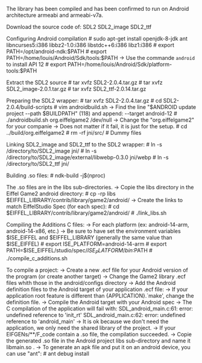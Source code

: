 The library has been compiled and has been confirmed to run on Android architecture armeabi and armeabi-v7a.

Download the source code of:
	SDL2
	SDL2_image
	SDL2_ttf

Configuring Android compilation
	# sudo apt-get install openjdk-8-jdk ant libncurses5:i386 libbz2-1.0:i386 libstdc++6:i386 libz1:i386
	# export PATH=/opt/android-ndk:$PATH
	# export PATH=/home/louis/Android/Sdk/tools:$PATH
		-> Use the commande `android` to install API 12
	# export PATH=/home/louis/Android/Sdk/platform-tools:$PATH

Extract the SDL2 source
	# tar xvfz SDL2-2.0.4.tar.gz
	# tar xvfz SDL2_image-2.0.1.tar.gz
	# tar xvfz SDL2_ttf-2.0.14.tar.gz

Preparing the SDL2 wrapper:
	# tar xvfz SDL2-2.0.4.tar.gz
	# cd SDL2-2.0.4/build-scripts
	# vim androidbuild.sh
	 	-> Find the line "$ANDROID update project --path $BUILDPATH" (118) and append:
	 		--target android-12
	# ./androidbuild.sh org.eiffelgame2 /dev/null
	 	-> Change the "org.eiffelgame2" for your companie
	 	-> Does not matter if it fail, it is just for the setup.
	# cd ../build/org.eiffelgame2
	# rm -rf jni/src/	# Dummy files

Linking SDL2_image and SDL2_ttf to the SDL2 wrapper:
	# ln -s /directory/to/SDL2_image jni/
	# ln -s /directory/to/SDL2_image/external/libwebp-0.3.0 jni/webp
	# ln -s /directory/to/SDL2_ttf jni/
	
Building .so files:
	# ndk-build -j$(nproc)

The .so files are in the libs sub-directories.
	-> Copie the libs directory in the Eiffel Game2 android directory:
		# cp -rp libs $EIFFEL_LIBRARY/contrib/library/game2/android/
	-> Create the links to match EiffelStudio Spec (for each spec):
		# cd $EIFFEL_LIBRARY/contrib/library/game2/android/
		# ./link_libs.sh

Compiling the Additions C files:
	-> For each platform (ex: android-14-arm, android-14-x86, etc.)
		-> Be sure to have set the environment variables $ISE_EIFFEL and $EIFFEL_LIBRARY (generally the same value than $ISE_EIFFEL)
		# export ISE_PLATFORM=android-14-arm
		# export PATH=$ISE_EIFFEL/studio/spec/$ISE_PLATFORM/bin:$PATH
		# ./compile_c_additions.sh

To compile a project:
	-> Create a new .ecf file for your Android version of the program (or create another target)
	-> Change the Game2 library .ecf files whith those in the android/configs directory
	-> Add the Android definition files to the Android target of your application .ecf file:
		<setting name="shared_library_definition" value="$EIFFEL_LIBRARY\contrib\library\game2\android\android.def"/>
	-> If your application root feature is different than {APPLICATION}.`make', change the definition file.
	-> Compile the Android target with your Android spec
		-> The C compilation of the application will fail with:
				SDL_android_main.c:61: error: undefined reference to 'init_rt'
				SDL_android_main.c:62: error: undefined reference to 'android_main'
			-> It is ok because we don't need the application, we only need the shared library of the project.
			-> If your EIFGENs/**/F_code contain a .so file, the compilation succeeded.
	-> Copie the generated .so file in the Android project libs sub-directory and name it libmain.so .
	-> To generate an apk file and put it on an android device, you can use "ant":
		# ant debug install
	
